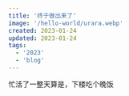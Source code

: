 ```yaml
---
title: '终于做出来了'
image: '/hello-world/urara.webp'
created: 2023-01-24
updated: 2023-01-24
tags:
  - '2023'
  - 'blog'
---
```

忙活了一整天算是，下楼吃个晚饭